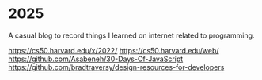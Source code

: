 # 2025

A casual blog to record things I learned on internet related to programming.



https://cs50.harvard.edu/x/2022/
https://cs50.harvard.edu/web/
https://github.com/Asabeneh/30-Days-Of-JavaScript
https://github.com/bradtraversy/design-resources-for-developers


